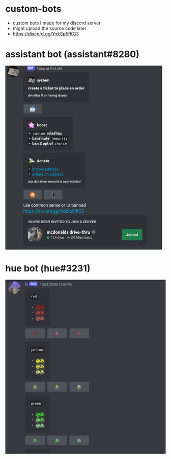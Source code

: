 # custom-bots
- custom bots I made for my discord server
- might upload the source code later
- https://discord.gg/YxkSp5fKG3

# assistant bot (assistant#8280)

![Screenshot](assistant.png)

# hue bot (hue#3231)

![Screenshot](colours.png)
